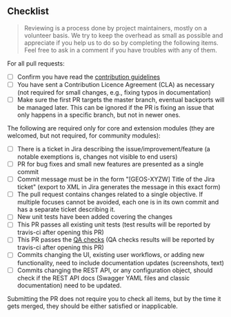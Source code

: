 <Include a few sentences describing the overall goals for this Pull Request>

## Checklist

> Reviewing is a process done by project maintainers, mostly on a volunteer basis. We try to keep the overhead as small as possible and appreciate if you help us to do so by completing the following items. Feel free to ask in a comment if you have troubles with any of them.

For all pull requests:

- [ ] Confirm you have read the [contribution guidelines](https://github.com/geoserver/geoserver/blob/master/CONTRIBUTING.md) 
- [ ] You have sent a Contribution Licence Agreement (CLA) as necessary (not required for small changes, e.g., fixing typos in documentation)
- [ ] Make sure the first PR targets the master branch, eventual backports will be managed later. This can be ignored if the PR is fixing an issue that only happens in a specific branch, but not in newer ones.

The following are required only for core and extension modules (they are welcomed, but not required, for community modules):
- [ ] There is a ticket in Jira describing the issue/improvement/feature (a notable exemptions is, changes not visible to end users)
- [ ] PR for bug fixes and small new features are presented as a single commit
- [ ] Commit message must be in the form "[GEOS-XYZW] Title of the Jira ticket" (export to XML in Jira generates the message in this exact form)
- [ ] The pull request contains changes related to a single objective. If multiple focuses cannot be avoided, each one is in its own commit and has a separate ticket describing it.
- [ ] New unit tests have been added covering the changes
- [ ] This PR passes all existing unit tests (test results will be reported by travis-ci after opening this PR)
- [ ] This PR passes the [QA checks](https://docs.geoserver.org/latest/en/developer/qa-guide/index.html) (QA checks results will be reported by travis-ci after opening this PR)
- [ ] Commits changing the UI, existing user workflows, or adding new functionality, need to include documentation updates (screenshots, text)
- [ ] Commits changing the REST API, or any configuration object, should check if the REST API docs (Swagger YAML files and classic documentation) need to be updated.

Submitting the PR does not require you to check all items, but by the time it gets merged, they should be either satisfied or inapplicable.
